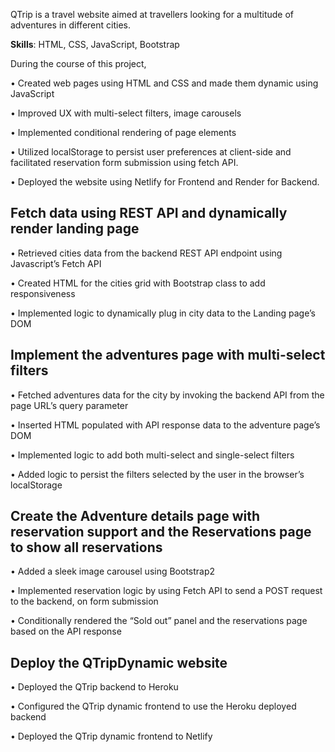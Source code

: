 
QTrip is a travel website aimed at travellers looking for a multitude of adventures in different cities. 

**Skills**: HTML, CSS, JavaScript, Bootstrap


During the course of this project,

• Created web pages using HTML and CSS and made them dynamic using JavaScript

• Improved UX with multi-select filters, image carousels

• Implemented conditional rendering of page elements

• Utilized localStorage to persist user preferences at client-side and facilitated reservation form submission using fetch API.

• Deployed the website using Netlify for Frontend and Render for Backend.   



## Fetch data using REST API and dynamically render landing page

• Retrieved cities data from the backend REST API endpoint using Javascript’s Fetch API

• Created HTML for the cities grid with Bootstrap class to add responsiveness

• Implemented logic to dynamically plug in city data to the Landing page’s DOM




## Implement the adventures page with multi-select filters

• Fetched adventures data for the city by invoking the backend API from the page URL’s query parameter

• Inserted HTML populated with API response data to the adventure page’s DOM

• Implemented logic to add both multi-select and single-select filters
 
• Added logic to persist the filters selected by the user in the browser’s localStorage

## Create the Adventure details page with reservation support and the Reservations page to show all reservations

• Added a sleek image carousel using Bootstrap2

• Implemented reservation logic by using Fetch API to send a POST request to the backend, on form submission

• Conditionally rendered the “Sold out” panel and the reservations page based on the API response

## Deploy the QTripDynamic website

• Deployed the QTrip backend to Heroku

• Configured the QTrip dynamic frontend to use the Heroku deployed backend

• Deployed the QTrip dynamic frontend to Netlify
